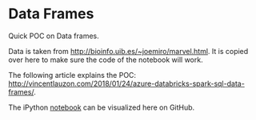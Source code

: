 # Data Frames

Quick POC on Data frames.

Data is taken from http://bioinfo.uib.es/~joemiro/marvel.html.  It is copied over here to make sure the code of the notebook will work.

The following article explains the POC:  http://vincentlauzon.com/2018/01/24/azure-databricks-spark-sql-data-frames/.

The iPython [notebook](sql-notebook.ipynb) can be visualized here on GitHub.